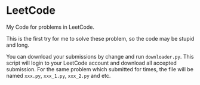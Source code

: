 # LeetCode

My Code for problems in LeetCode.

This is the first try for me to solve these problem, so the code may be stupid and long.

You can download your submissions by change and run `downloader.py`. This script will login
to your LeetCode account and download all accepted submission.
For the same problem which submitted for times, the file will be named `xxx.py`, `xxx_1.py`, `xxx_2.py` and etc.

